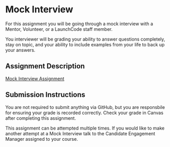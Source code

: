 # Mock Interview
For this assignment you will be going through a mock interview with a Mentor, Volunteer, or a LaunchCode staff member.

You interviewer will be grading your ability to answer questions completely, stay on topic, and your ability to include examples from your life to back up your answers.

## Assignment Description
[Mock Interview Assignment](https:/education.launchcode.org/liftoff-OLD/assignments/mock-interview/)

## Submission Instructions
You are not required to submit anything via GitHub, but you are responsbile for ensuring your grade is recorded correctly. Check your grade in Canvas after completing this assignment.

This assignment can be attempted multiple times. If you would like to make another attempt at a Mock Interview talk to the Candidate Engagement Manager assigned to your course.